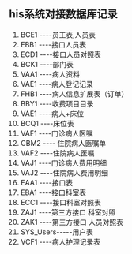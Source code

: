 ﻿## his系统对接数据库记录

 1. BCE1 ----员工表,人员表
 2. EBB1 ----接口人员表
 3. ECD1 ----接口人员对照表
 4. BCK1 ----部门表
 5. VAA1 ----病人资料
 6. VAE1 ----病人登记记录
 7. FHB1 ----病人信息扩展表（订单）
 8. BBY1 ----收费项目目录
 9. VAE1 ----病人+床位
 10. BCQ1 ----床位表
 11. VAF1 ----门诊病人医嘱
 12. CBM2 ---- 住院病人医嘱单
 13. VAF2 ----住院病人医嘱
 14. VAJ1 ----门诊病人费用明细
 15. VAJ2 ----住院病人费用明细
 16. EAA1 ----接口表
 17. EBA1 ----接口科室表
 18. ECC1 ----接口科室对照表
 19. ZAJ1 ----第三方接口  科室对照
 20. ZAK1 ----第三方接口  人员对照表
 21. SYS_Users-----用户表
 22. VCF1 ----病人护理记录表
 